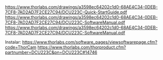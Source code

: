 https://www.thorlabs.com/drawings/a3598ec64202c1d0-68AE4C34-0DEB-7CF8-7AD2AD7F2CE27C94/DCU223C-Quick-StartGuide.pdf
https://www.thorlabs.com/drawings/a3598ec64202c1d0-68AE4C34-0DEB-7CF8-7AD2AD7F2CE27C94/DCU223C-SoftwareManual.pdf
https://www.thorlabs.com/drawings/a3598ec64202c1d0-68AE4C34-0DEB-7CF8-7AD2AD7F2CE27C94/DCU223C-SoftwareManual.pdf

Instalar: https://www.thorlabs.com/software_pages/viewsoftwarepage.cfm?code=ThorCam
https://www.thorlabs.com/thorproduct.cfm?partnumber=DCU223C&pn=DCU223C#14746
